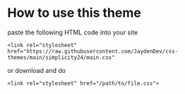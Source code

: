 # How to use this theme
paste the following HTML code into your site
```
<link rel="stylesheet" href="https://raw.githubusercontent.com/JaydenDev/css-themes/main/simplicity24/main.css"
```
or download and do
```
<link rel="stylesheet" href="/path/to/file.css">
```
